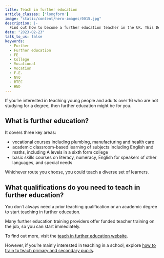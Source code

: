 ```yaml
---
title: Teach in further education
article_classes: ['longform']
image: "static/content/hero-images/0015.jpg"
description: |-
  Find out how to become a further education teacher in the UK. This Department for Education page has links to advice and support on teacher training in further education.
date: "2023-02-23"
talk_to_us: false
keywords:
  - Further
  - Further education
  - FE
  - College
  - Vocational
  - Vocation
  - F.E.
  - NVQ
  - BTEC
  - HND
---
```



If you’re interested in teaching young people and adults over 16 who are not studying for a degree, then further education might be for you. 

## What is further education?

It covers three key areas: 

* vocational courses including plumbing, manufacturing and health care
* academic classroom-based learning of subjects including English and maths, including A levels in a sixth form college
* basic skills courses on literacy, numeracy, English for speakers of other languages, and special needs

Whichever route you choose, you could teach a diverse set of learners.

## What qualifications do you need to teach in further education?

You don’t always need a prior teaching qualification or an academic degree to start teaching in further education. 

Many further education training providers offer funded teacher training on the job, so you can start immediately. 

To find out more, visit the [teach in further education website](https://www.teach-in-further-education.campaign.gov.uk/).

However, if you’re mainly interested in teaching in a school, explore [how to train to teach primary and secondary pupils](/train-to-be-a-teacher).
